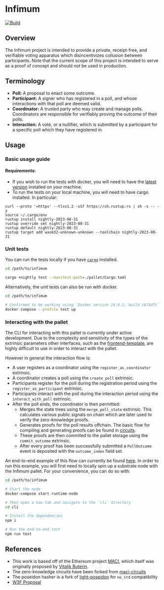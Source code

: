 # Infimum

[![Build](https://github.com/rhysbalevicius/infimum/actions/workflows/ci.yml/badge.svg)](https://github.com/rhysbalevicius/infimum/actions/workflows/ci.yml)

## Overview

The Infimum project is intended to provide a private, receipt-free, and verifiable voting apparatus which disincentivizes collusion between participants. Note that the current scope of this project is intended to serve as a proof of concept and should *not* be used in production.

## Terminology

- **Poll:** A proposal to enact some outcome.
- **Participant:** A signer who has registered in a poll, and whose interactions with that poll are deemed valid.
- **Coordinator:** A trusted party who may create and manage polls. Coordinators are responsible for verifiably proving the outcome of their polls.
- **Interaction:** A vote, or a nullifier, which is submitted by a participant for a specific poll which they have registered in.

## Usage

### Basic usage guide

#### Requirements:
- If you wish to run the tests with docker, you will need to have the [latest version](https://www.docker.com/) installed on your machine.
- To run the tests on your local machine, you will need to have cargo installed. In particular:
```
curl --proto '=https' --tlsv1.2 -sSf https://sh.rustup.rs | sh -s -- -y
source ~/.cargo/env
rustup install nightly-2023-08-31
rustup override set nightly-2023-08-31
rustup default nightly-2023-08-31
rustup target add wasm32-unknown-unknown --toolchain nightly-2023-08-31
```

### Unit tests

You can run the tests locally if you have [`cargo`](https://doc.rust-lang.org/cargo/index.html) installed.
```sh
cd /path/to/infimum

cargo +nightly test --manifest-path=./pallet/Cargo.toml
```

Alternatively, the unit tests can also be run with docker. 

```sh
cd /path/to/infimum

# Confirmed to be working using `Docker version 24.0.2, build cb74dfc`
docker compose --profile test up
```

### Interacting with the pallet

The CLI for interacting with this pallet is currently under active development. Due to the complexity and sensitivity of the types of the extrinsic parameters other interfaces, such as the [frontend-template](https://github.com/rhysbalevicius/substrate-front-end-template), are highly difficult to use in order to interact with the pallet.  

However in general the interaction flow is:
- A user registers as a coordinator using the `register_as_coordinator` extrinsic.
- A coordinator creates a poll using the `create_poll` extrinsic.
- Participants register for the poll during the registration period using the `register_as_participant` extrinsic.
- Participants interact with the poll during the interaction period using the `interact_with_poll` extrinsic.
- After the poll ends, the coordinator is then permitted:
    - Merges the state trees using the `merge_poll_state` extrinsic. This calculates various public signals on chain which are later used to verify the zero-knowledge proofs.
    - Generates proofs for the poll results offchain. The basic flow for compiling and generating proofs can be found in [circuits](https://github.com/rhysbalevicius/infimum/tree/main/circuits).
    - These proofs are then commited to the pallet storage using the `commit_outcome` extrinsic.
    - After every proof has been successfully submitted a `PollOutcome` event is deposited with the `outcome_index` field set.

An end-to-end example of this flow can currently be found [here](https://github.com/rhysbalevicius/infimum/tree/main/cli/__tests__/e2e.test.ts). In order to run this example, you will first need to locally spin up a substrate node with the Infimum pallet. For your convenience, you can do so with: 
```sh
cd /path/to/infimum

# Start the node
docker-compose start runtime-node

# Then open a new tab and navigate to the `cli` directory
cd cli

# Install the dependencies
npm i

# Run the end-to-end test
npm run test
```

## References

- This work is based off of the Ethereum project [MACI](https://github.com/privacy-scaling-explorations/maci), which itself was originally proposed by [Vitalik Buterin](https://ethresear.ch/t/minimal-anti-collusion-infrastructure/5413). 
- The zero-knowledge circuits have been forked from [maci-circuits](https://github.com/privacy-scaling-explorations/maci/tree/dev/packages/circuits)
- The poseidon hasher is a fork of [light-poseidon](https://github.com/Lightprotocol/light-poseidon) for `no_std` compatibility
- [W3F Proposal](https://github.com/w3f/Grants-Program/blob/master/applications/infimum.md)

